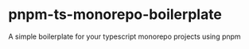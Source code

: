 # pnpm-ts-monorepo-boilerplate

A simple boilerplate for your typescript monorepo projects using pnpm
